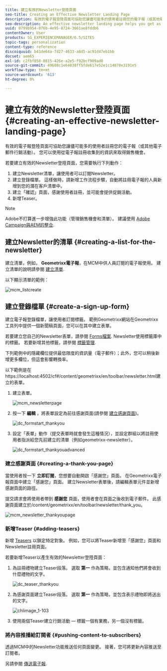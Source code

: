```yaml
---
title: 建立有效的Newsletter登陸頁面
seo-title: Creating an Effective Newsletter Landing Page
description: 有效的電子報登陸頁面可協助您讓儘可能多的使用者註冊您的電子報（或其他電子郵件行銷活動）。 您可以使用從電子報註冊收集到的資訊來取得銷售機會。
seo-description: An effective newsletter landing page helps you get as many people as possible to sign up for your newsletter (or other email marketing campaign). You can use the information you gather from your newsletter sign ups to get leads.
uuid: 0799b954-076b-4e95-8724-3661ae8fddb6
contentOwner: User
products: SG_EXPERIENCEMANAGER/6.5/SITES
topic-tags: personalization
content-type: reference
discoiquuid: b41de64a-7d27-4633-a8d5-ac91d47eb1bb
docset: aem65
exl-id: c2fbf858-8815-426e-a2e5-f92bcf909ad0
source-git-commit: 49688c1e64038ff5fde617e52e1c14878e3191e5
workflow-type: tm+mt
source-wordcount: '613'
ht-degree: 0%

---
```


# 建立有效的Newsletter登陸頁面{#creating-an-effective-newsletter-landing-page}

有效的電子報登陸頁面可協助您讓儘可能多的使用者註冊您的電子報（或其他電子郵件行銷活動）。 您可以使用從電子報註冊收集到的資訊來取得銷售機會。

若要建立有效的Newsletter登陸頁面，您需要執行下列動作：

1. 建立Newsletter清單，讓使用者可以訂閱Newsletter。
1. 建立登錄檔單。 這樣做時，請新增工作流程步驟，自動將註冊電子報的人員新增到您的潛在客戶清單中。
1. 建立「確認」頁面，感謝使用者註冊，並可能會提供促銷活動。
1. 新增Teaser。

>[!NOTE]
>
>Adobe不打算進一步增強此功能（管理銷售機會和清單）。
>建議使用 [Adobe Campaign與AEM的整合](/help/sites-administering/campaign.md).

## 建立Newsletter的清單 {#creating-a-list-for-the-newsletter}

建立清單，例如， **Geometrixx電子報**，在MCM中供人員訂閱的電子報使用。 建立清單的說明請參閱 [建立清單](/help/sites-classic-ui-authoring/classic-personalization-campaigns.md#creatingnewlists).

以下顯示清單的範例：

![mcm_listcreate](assets/mcm_listcreate.png)

## 建立登錄檔單 {#create-a-sign-up-form}

建立電子報登錄檔單，讓使用者訂閱標籤。 範例Geometrixx網站在Geometrixx工具列中提供一個新聞稿頁面，您可以在其中建立表單。

若要建立您自己的Newsletter表單，請參閱 [Forms檔案](/help/sites-authoring/default-components.md#form). Newsletter使用標籤庫中的標籤。 若要新增其他標籤，請參閱 [標籤管理](/help/sites-authoring/tags.md#tagadministration).

下列範例中的隱藏欄位提供最低限度的資訊量（電子郵件）；此外，您可以稍後新增更多欄位，但這會影響轉換率。

以下範例是在https://localhost:4502/cf#/content/geometrixx/en/toolbar/newsletter.html建立的表單。

1. 建立表單。

   ![mcm_newsletterpage](assets/mcm_newsletterpage.png)

1. 按一下 **編輯** ，將表單設定為前往感謝頁面(請參閱 [建立感謝頁面](#creating-a-thank-you-page))。

   ![dc_formstart_thankyou](assets/dc_formstart_thankyou.png)

1. 設定「表單」動作（提交表單時就會發生這種情況），並設定群組以將註冊使用者指派給您先前建立的清單（例如geometrixx-newsletter）。

   ![dc_formstart_thankyouadvanced](assets/dc_formstart_thankyouadvanced.png)

### 建立感謝頁面 {#creating-a-thank-you-page}

當使用者按一下 **立即訂閱**，您想要自動開啟「感謝您」頁面。 在Geometrixx電子報頁面中建立「感謝您」頁面。 建立Newsletter表單後，請編輯表單元件並新增感謝頁面的路徑。

提交請求會將使用者帶到 **感謝您** 頁面，使用者會在頁面之後收到電子郵件。 此感謝頁面建立於/content/geometrixx/en/toolbar/newsletter/thank_you。

![mcm_newsletter_thankyoupage](assets/mcm_newsletter_thankyoupage.png)

### 新增Teaser {#adding-teasers}

新增 [Teasers](/help/sites-classic-ui-authoring/classic-personalization-campaigns.md#teasers) 以鎖定特定對象。 例如，您可以將Teaser新增至「感謝您」頁面和Newsletter註冊頁面。

若要新增Teaser以產生有效的Newsletter登陸頁面：

1. 為註冊禮物建立Teaser段落。 選取 **第一** 作為策略，並包含通知他們將會收到什麼禮物的文字。

   ![dc_teaser_thankyou](assets/dc_teaser_thankyou.png)

1. 為感謝頁面建立Teaser段落。 選取 **第一** 作為策略，並包含表示禮物即將送出的文字。

   ![chlimage_1-103](assets/chlimage_1-103.png)

1. 使用兩個Teaser建立行銷活動 — 標籤一個有業務，另一個沒有標籤。

### 將內容推播給訂閱者 {#pushing-content-to-subscribers}

透過MCM中的Newsletter功能推送任何頁面變更。 接著，您可將更新內容推送至訂閱者。

另請參閱 [傳送電子報](/help/sites-classic-ui-authoring/classic-personalization-campaigns.md#newsletters).
